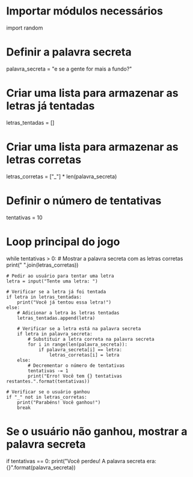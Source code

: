# Importar módulos necessários
import random

# Definir a palavra secreta
palavra_secreta = "e se a gente for mais a fundo?"

# Criar uma lista para armazenar as letras já tentadas
letras_tentadas = []

# Criar uma lista para armazenar as letras corretas
letras_corretas = ["_"] * len(palavra_secreta)

# Definir o número de tentativas
tentativas = 10

# Loop principal do jogo
while tentativas > 0:
    # Mostrar a palavra secreta com as letras corretas
    print(" ".join(letras_corretas))

    # Pedir ao usuário para tentar uma letra
    letra = input("Tente uma letra: ")

    # Verificar se a letra já foi tentada
    if letra in letras_tentadas:
        print("Você já tentou essa letra!")
    else:
        # Adicionar a letra às letras tentadas
        letras_tentadas.append(letra)

        # Verificar se a letra está na palavra secreta
        if letra in palavra_secreta:
            # Substituir a letra correta na palavra secreta
            for i in range(len(palavra_secreta)):
                if palavra_secreta[i] == letra:
                    letras_corretas[i] = letra
        else:
            # Decrementar o número de tentativas
            tentativas -= 1
            print("Erro! Você tem {} tentativas restantes.".format(tentativas))

    # Verificar se o usuário ganhou
    if "_" not in letras_corretas:
        print("Parabéns! Você ganhou!")
        break

# Se o usuário não ganhou, mostrar a palavra secreta
if tentativas == 0:
    print("Você perdeu! A palavra secreta era: {}".format(palavra_secreta))

